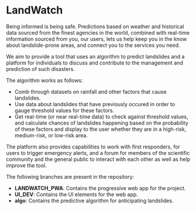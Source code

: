 # LandWatch

Being informed is being safe. Predictions based on weather and historical data sourced from the finest agencies in the world, combined with real-time information sourced from you, our users, lets us help keep you in the know about landslide-prone areas, and connect you to the services you need.

We aim to provide a tool that uses an algorithm to predict landslides and a platform for individuals to discuss and contribute to the management and prediction of such disasters.

The algorithm works as follows:

* Comb through datasets on rainfall and other factors that cause landslides.
* Use data about landslides that have previously occured in order to gauge threshold values for these factors.
* Get real-time (or near real-time data) to check against threshold values, and calculate chances of landslides happening based on the probability of these factors and display to the user whether they are in a high-risk, medium-risk, or low-risk area.

The platform also provides capabilities to work with first responders, for users to trigger emergency alerts, and a forum for members of the scientific community and the general public to interact with each other as well as help improve the tool.

The following branches are present in the repository:
* **LANDWATCH_PWA**: Contains the progressive web app for the project.
* **UI_DEV**: Contains the UI elements for the web app.
* **algo**: Contains the predictive algorithm for anticipating landslides.
